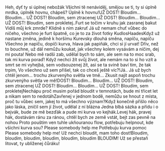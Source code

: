 Heh, dyť ty si úplnej nebožák
Všichni tě nenáviděj, smějou se ti, ty si úplně mrdka, úplněk hovnu, chápeš? Úplně k hovnu!UŽ DOST!
Bloudim... Bloudim...
UŽ DOST!
Bloudim, sem ztracenej
UŽ DOST!
Bloudim... Bloudim...
UŽ DOST!
Bloudim, sem prokletej..Furt se točim v kruhu jak zasranej bakut
Vidíš můj krk zmrde? Klidně s nim zakruť
Já už nemam chuť vůbec do ničeho,
všechno je furt špatně, co je to za život
fotky
KudlosHaadesKdyž už nastane změna, jedině k horšímu
Kurevsky dlouhá směna, napíču, napíču
Všechno je napíču, dopíči kurva,
hlava jak papiňák, chci si jí urvat!
Dřiv, než to bouchne, už dál nemůžu koukat,
jak všechny kolem vysávám a ničim, dej mi pouta!
Nebo mě radši zab, udělal bych to sám, ale sem na to moc srab, tak mi kurva poraď!
Když nechci žít svůj život, ale nemám na to si ho vzít
a smrt se mi vyhejbá, sem vodsouzenej žít, asi se ta svině baví tim, že tak trpim,
Vo všechno už sem přišel, tak co chceš ještě víc?!Já.. Já už bych chtěl jenom... trochu zkurvenýho světla ve tmě... Zkusit najít aspoň trochu zkurvenýho světla ve mě!DOST!
Bloudim... Bloudim...
UŽ DOST!
Bloudim, sem ztracenej
UŽ DOST!
Bloudim... Bloudim...
UŽ DOST!
Bloudim, sem prokletejNechápu proč musim pořád bloudit v temnotách,
bude mi třicet let a nikam sem to nedotáhZavřenej v jednom bodě, nemůžu se hnout z místa,
proč tu vůbec sem, jakej to má všechno význam?Když konečně přišlo něco jako láska,
zničil sem jí život, udělal z ní blázna
Jedna blbá sázka a přídu i o bejvák,
bude ze mě bezďák a pude mi kurva vo kejhák.Levej hák, pravej hák, dostávám ránu za ránou, chtěl bych ze země vstát, bejt zas pevně na nohou
Proto pouštim ven tuhle ukňouranou flow, potřebuju helpnout, kde všichni kurva sou?
Please somebody help me
Potřebuju kurva pomoc
Please somebody help me!
Už nechci bloudit, mam toho dost!Bloudim, bloudim, bloudim, bloudim, bloudim, bloudim BLOUDIM!
Už se přestaň litovat, ty ublíženej čůráku!
